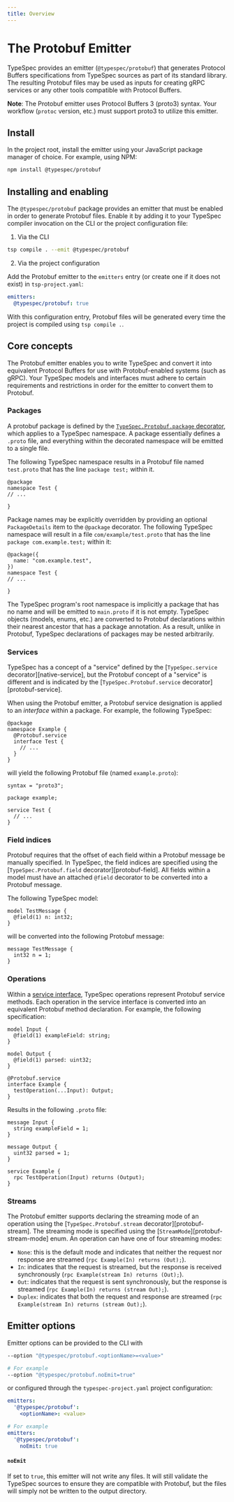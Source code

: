 ```yaml
---
title: Overview
---
```


# The Protobuf Emitter

TypeSpec provides an emitter (`@typespec/protobuf`) that generates Protocol Buffers specifications from TypeSpec sources as part of its standard library. The resulting Protobuf files may be used as inputs for creating gRPC services or any other tools compatible with Protocol Buffers.

**Note**: The Protobuf emitter uses Protocol Buffers 3 (proto3) syntax. Your workflow (`protoc` version, etc.) must support proto3 to utilize this emitter.

## Install

In the project root, install the emitter using your JavaScript package manager of choice. For example, using NPM:

```bash
npm install @typespec/protobuf
```

## Installing and enabling

The `@typespec/protobuf` package provides an emitter that must be enabled in order to generate Protobuf files. Enable it by adding it to your TypeSpec compiler invocation on the CLI or the project configuration file:

1. Via the CLI

```bash
tsp compile . --emit @typespec/protobuf
```

2. Via the project configuration

Add the Protobuf emitter to the `emitters` entry (or create one if it does not exist) in `tsp-project.yaml`:

```yaml
emitters:
  @typespec/protobuf: true
```

With this configuration entry, Protobuf files will be generated every time the project is compiled using `tsp compile .`.

## Core concepts

The Protobuf emitter enables you to write TypeSpec and convert it into equivalent Protocol Buffers for use with Protobuf-enabled systems (such as gRPC). Your TypeSpec models and interfaces must adhere to certain requirements and restrictions in order for the emitter to convert them to Protobuf.

### Packages

A protobuf package is defined by the [`TypeSpec.Protobuf.package` decorator][protobuf-package], which applies to a TypeSpec namespace. A package essentially defines a `.proto` file, and everything within the decorated namespace will be emitted to a single file.

The following TypeSpec namespace results in a Protobuf file named `test.proto` that has the line `package test;` within it.

```typespec
@package
namespace Test {
// ...

}
```

Package names may be explicitly overridden by providing an optional `PackageDetails` item to the `@package` decorator. The following TypeSpec namespace will result in a file `com/example/test.proto` that has the line `package com.example.test;` within it:

```typespec
@package({
  name: "com.example.test",
})
namespace Test {
// ...

}
```

The TypeSpec program's root namespace is implicitly a package that has no name and will be emitted to `main.proto` if it is not empty. TypeSpec objects (models, enums, etc.) are converted to Protobuf declarations within their nearest ancestor that has a package annotation. As a result, unlike in Protobuf, TypeSpec declarations of packages may be nested arbitrarily.

### Services

TypeSpec has a concept of a "service" defined by the [`TypeSpec.service` decorator][native-service], but the Protobuf concept of a "service" is different and is indicated by the [`TypeSpec.Protobuf.service` decorator][protobuf-service].

When using the Protobuf emitter, a Protobuf service designation is applied to an _interface_ within a package. For example, the following TypeSpec:

```typespec
@package
namespace Example {
  @Protobuf.service
  interface Test {
    // ...
  }
}
```

will yield the following Protobuf file (named `example.proto`):

```proto3
syntax = "proto3";

package example;

service Test {
  // ...
}
```

### Field indices

Protobuf requires that the offset of each field within a Protobuf message be manually specified. In TypeSpec, the field indices are specified using the [`TypeSpec.Protobuf.field` decorator][protobuf-field]. All fields within a model must have an attached `@field` decorator to be converted into a Protobuf message.

The following TypeSpec model:

```typespec
model TestMessage {
  @field(1) n: int32;
}
```

will be converted into the following Protobuf message:

```proto3
message TestMessage {
  int32 n = 1;
}
```

### Operations

Within a [service interface](#services), TypeSpec operations represent Protobuf service methods. Each operation in the service interface is converted into an equivalent Protobuf method declaration. For example, the following specification:

```typespec
model Input {
  @field(1) exampleField: string;
}

model Output {
  @field(1) parsed: uint32;
}

@Protobuf.service
interface Example {
  testOperation(...Input): Output;
}
```

Results in the following `.proto` file:

```proto3
message Input {
  string exampleField = 1;
}

message Output {
  uint32 parsed = 1;
}

service Example {
  rpc TestOperation(Input) returns (Output);
}
```

### Streams

The Protobuf emitter supports declaring the streaming mode of an operation using the [`TypeSpec.Protobuf.stream` decorator][protobuf-stream]. The streaming mode is specified using the [`StreamMode`][protobuf-stream-mode] enum. An operation can have one of four streaming modes:

- `None`: this is the default mode and indicates that neither the request nor response are streamed (`rpc Example(In) returns (Out);`).
- `In`: indicates that the request is streamed, but the response is received synchronously (`rpc Example(stream In) returns (Out);`).
- `Out`: indicates that the request is sent synchronously, but the response is streamed (`rpc Example(In) returns (stream Out);`).
- `Duplex`: indicates that both the request and response are streamed (`rpc Example(stream In) returns (stream Out);`).

## Emitter options

Emitter options can be provided to the CLI with

```bash
--option "@typespec/protobuf.<optionName>=<value>"

# For example
--option "@typespec/protobuf.noEmit=true"
```

or configured through the `typespec-project.yaml` project configuration:

```yaml
emitters:
  '@typespec/protobuf':
    <optionName>: <value>

# For example
emitters:
  '@typespec/protobuf':
    noEmit: true
```

#### `noEmit`

If set to `true`, this emitter will not write any files. It will still validate the TypeSpec sources to ensure they are compatible with Protobuf, but the files will simply not be written to the output directory.

[protobuf-package]: reference/decorators#@TypeSpec.Protobuf.package
